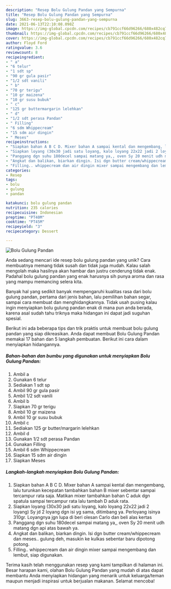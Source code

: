```yaml
---
description: "Resep Bolu Gulung Pandan yang Sempurna"
title: "Resep Bolu Gulung Pandan yang Sempurna"
slug: 3663-resep-bolu-gulung-pandan-yang-sempurna
date: 2021-06-13T22:10:08.098Z
image: https://img-global.cpcdn.com/recipes/cb791ccf66d96266/680x482cq70/bolu-gulung-pandan-foto-resep-utama.jpg
thumbnail: https://img-global.cpcdn.com/recipes/cb791ccf66d96266/680x482cq70/bolu-gulung-pandan-foto-resep-utama.jpg
cover: https://img-global.cpcdn.com/recipes/cb791ccf66d96266/680x482cq70/bolu-gulung-pandan-foto-resep-utama.jpg
author: Floyd Ford
ratingvalue: 3.6
reviewcount: 8
recipeingredient:
- " a"
- "6 telur"
- "1 sdt sp"
- "90 gr gula pasir"
- "1/2 sdt vanili"
- " b"
- "70 gr terigu"
- "10 gr maizena"
- "10 gr susu bubuk"
- " c"
- "125 gr buttermargarin lelehkan"
- " d"
- "1/2 sdt perasa Pandan"
- " Filling"
- "6 sdm Whippecream"
- "15 sdm air dingin"
- " Meses"
recipeinstructions:
- "Siapkan bahan A B C D. Mixer bahan A sampai kental dan mengembang, lalu turunkan kecepatan tambahkan bahan B mixer sebentar sampai tercampur rata saja. Matikan mixer tambahkan bahan C aduk dgn spatula sampai tercampur rata lalu tambah D aduk rata."
- "Siapkan loyang (30x30 jadi satu loyang, kalo loyang 22x22 jadi 2 loyang) Sy jd 2 loyang dgn isi yg sama, ditimbang ya. Perloyang isinya 310gr. Loyangnya jgn lupa di beri olesan Carlo dan beli alas kertas"
- "Panggang dgn suhu 180decel sampai matang ya,, oven Sy 20 menit udh matang dgn api atas bawah ya."
- "Angkat dan balikan, biarkan dingin. Isi dgn butter cream/whippecream dan meses.. gulung deh, masukin ke kulkas sebentar baru dipotong potong."
- "Filling.. whippecream dan air dingin mixer sampai mengembang dan lembut, siap digunakan."
categories:
- Resep
tags:
- bolu
- gulung
- pandan

katakunci: bolu gulung pandan 
nutrition: 235 calories
recipecuisine: Indonesian
preptime: "PT40M"
cooktime: "PT45M"
recipeyield: "3"
recipecategory: Dessert

---
```



![Bolu Gulung Pandan](https://img-global.cpcdn.com/recipes/cb791ccf66d96266/680x482cq70/bolu-gulung-pandan-foto-resep-utama.jpg)

Anda sedang mencari ide resep bolu gulung pandan yang unik? Cara membuatnya memang tidak susah dan tidak juga mudah. Kalau salah mengolah maka hasilnya akan hambar dan justru cenderung tidak enak. Padahal bolu gulung pandan yang enak harusnya sih punya aroma dan rasa yang mampu memancing selera kita.

Banyak hal yang sedikit banyak mempengaruhi kualitas rasa dari bolu gulung pandan, pertama dari jenis bahan, lalu pemilihan bahan segar, sampai cara membuat dan menghidangkannya. Tidak usah pusing kalau ingin menyiapkan bolu gulung pandan enak di mana pun anda berada, karena asal sudah tahu triknya maka hidangan ini dapat jadi suguhan spesial.




Berikut ini ada beberapa tips dan trik praktis untuk membuat bolu gulung pandan yang siap dikreasikan. Anda dapat membuat Bolu Gulung Pandan memakai 17 bahan dan 5 langkah pembuatan. Berikut ini cara dalam menyiapkan hidangannya.

<!--inarticleads1-->

##### Bahan-bahan dan bumbu yang digunakan untuk menyiapkan Bolu Gulung Pandan:

1. Ambil  a
1. Gunakan 6 telur
1. Sediakan 1 sdt sp
1. Ambil 90 gr gula pasir
1. Ambil 1/2 sdt vanili
1. Ambil  b
1. Siapkan 70 gr terigu
1. Ambil 10 gr maizena
1. Ambil 10 gr susu bubuk
1. Ambil  c
1. Sediakan 125 gr butter/margarin lelehkan
1. Ambil  d
1. Gunakan 1/2 sdt perasa Pandan
1. Gunakan  Filling
1. Ambil 6 sdm Whippecream
1. Siapkan 15 sdm air dingin
1. Siapkan  Meses




<!--inarticleads2-->

##### Langkah-langkah menyiapkan Bolu Gulung Pandan:

1. Siapkan bahan A B C D. Mixer bahan A sampai kental dan mengembang, lalu turunkan kecepatan tambahkan bahan B mixer sebentar sampai tercampur rata saja. Matikan mixer tambahkan bahan C aduk dgn spatula sampai tercampur rata lalu tambah D aduk rata.
1. Siapkan loyang (30x30 jadi satu loyang, kalo loyang 22x22 jadi 2 loyang) Sy jd 2 loyang dgn isi yg sama, ditimbang ya. Perloyang isinya 310gr. Loyangnya jgn lupa di beri olesan Carlo dan beli alas kertas
1. Panggang dgn suhu 180decel sampai matang ya,, oven Sy 20 menit udh matang dgn api atas bawah ya.
1. Angkat dan balikan, biarkan dingin. Isi dgn butter cream/whippecream dan meses.. gulung deh, masukin ke kulkas sebentar baru dipotong potong.
1. Filling.. whippecream dan air dingin mixer sampai mengembang dan lembut, siap digunakan.




Terima kasih telah menggunakan resep yang kami tampilkan di halaman ini. Besar harapan kami, olahan Bolu Gulung Pandan yang mudah di atas dapat membantu Anda menyiapkan hidangan yang menarik untuk keluarga/teman maupun menjadi inspirasi untuk berjualan makanan. Selamat mencoba!
